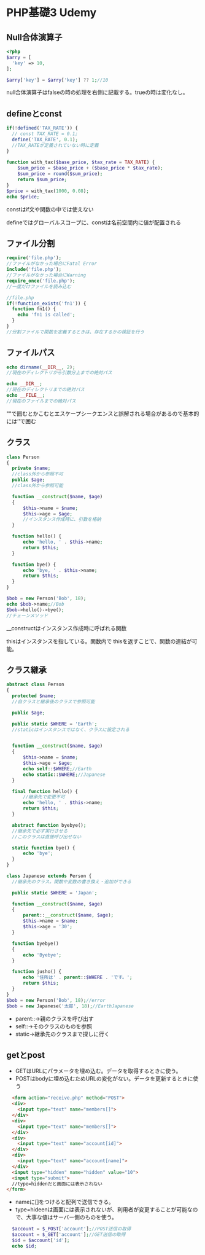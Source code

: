# PHP基礎3 Udemy

## Null合体演算子
```php
<?php
$arry = [
  'key' => 10,
];

$arry['key'] = $arry['key'] ?? 1;//10
```
null合体演算子はfalseの時の処理を右側に記載する。trueの時は変化なし。

## defineとconst
```php
if(!defined('TAX_RATE')) {
  // const TAX_RATE = 0.1;
  define('TAX_RATE', 0.1);
  //TAX_RATEが定義されていない時に定義
}
    
function with_tax($base_price, $tax_rate = TAX_RATE) {
    $sum_price = $base_price + ($base_price * $tax_rate);
    $sum_price = round($sum_price);
    return $sum_price;
}
$price = with_tax(1000, 0.08);
echo $price;

```
constはif文や関数の中では使えない

defineではグローバルスコープに、constは名前空間内に値が配置される

## ファイル分割

```php
require('file.php');
//ファイルがなかった場合にFatal Error
include('file.php');
//ファイルがなかった場合にWarning
require_once('file.php');
//一度だけファイルを読み込む

//file.php
if(!function_exists('fn1')) {
  function fn1() {
    echo 'fn1 is called';
  }
}
//分割ファイルで関数を定義するときは、存在するかの検証を行う
```

## ファイルパス
```php
echo dirname(__DIR__, 2);
//現在のディレクトリから引数分上までの絶対パス

echo __DIR__;
//現在のディレクトリまでの絶対パス
echo __FILE__;
//現在のファイルまでの絶対パス
```
""で囲むとかこむとエスケープシークエンスと誤解される場合があるので基本的には’’で囲む
## クラス
```php
class Person
{
  private $name;
  //class外から参照不可
  public $age;
  //class外から参照可能

  function __construct($name, $age)
  {
      $this->name = $name;
      $this->age = $age;
      //インスタンス作成時に、引数を格納
  }

  function hello() {
      echo 'hello, ' . $this->name;
      return $this;
  }

  function bye() {
      echo 'bye, ' . $this->name;
      return $this;
  }
}

$bob = new Person('Bob', 18);
echo $bob->name;//Bob
$bob->hello()->bye();
//チェーンメソッド
```
__constructはインスタンス作成時に呼ばれる関数

thisはインスタンスを指している。関数内で
thisを返すことで、関数の連結が可能。

## クラス継承
```php
abstract class Person
{
  protected $name;
  //自クラスと継承後のクラスで参照可能

  public $age;

  public static $WHERE = 'Earth';
  //staticはインスタンスではなく、クラスに設定される


  function __construct($name, $age)
  {
      $this->name = $name;
      $this->age = $age;
      echo self::$WHERE;//Earth
      echo static::$WHERE;//Japanese
  }

  final function hello() {
      //継承先で変更不可
      echo 'hello, ' . $this->name;
      return $this;
  }

  abstract function byebye();
  //継承先で必ず実行させる
  //このクラスは直接呼び出せない

  static function bye() {
      echo 'bye';
  }
}

class Japanese extends Person {
  //継承先のクラス。関数や変数の書き換え・追加ができる

  public static $WHERE = 'Japan';

  function __construct($name, $age)
  {
      parent::__construct($name, $age);
      $this->name = $name;
      $this->age = '30';
  }

  function byebye()
  {
      echo 'Byebye';
  }

  function jusho() {
      echo '住所は' . parent::$WHERE . 'です。';
      return $this;
  }
}
$bob = new Person('Bob', 18);//error
$bob = new Japanese('太郎', 18);//EarthJapanese
```
* parent::->親のクラスを呼び出す
* self::->そのクラスのものを参照
* static->継承先のクラスまで探しに行く

## getとpost
* GETはURLにパラメータを埋め込む。データを取得するときに使う。
* POSTはbodyに埋め込むためURLの変化がない。データを更新するときに使う
```html
  <form action="receive.php" method="POST">
  <div>
    <input type="text" name="members[]">
  </div>
  <div>
    <input type="text" name="members[]">
  </div>
  <div>
    <input type="text" name="account[id]">
  </div>
  <div>
    <input type="text" name="account[name]">
  </div>
  <input type="hidden" name="hidden" value="10">
  <input type="submit">
  //type=hiddenだと画面には表示されない
</form>
```
* nameに[]をつけると配列で送信できる。
* type=hideenは画面には表示されないが、利用者が変更することが可能なので、大事な値はサーバー側のものを使う。
```php
  $account = $_POST['account'];//POST送信の取得
  $account = $_GET['account'];//GET送信の取得
  $id = $account['id'];
  echo $id;
```